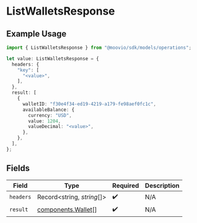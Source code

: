 # ListWalletsResponse

## Example Usage

```typescript
import { ListWalletsResponse } from "@moovio/sdk/models/operations";

let value: ListWalletsResponse = {
  headers: {
    "key": [
      "<value>",
    ],
  },
  result: [
    {
      walletID: "f30e4f34-ed19-4219-a179-fe98aef0fc1c",
      availableBalance: {
        currency: "USD",
        value: 1204,
        valueDecimal: "<value>",
      },
    },
  ],
};
```

## Fields

| Field                                                    | Type                                                     | Required                                                 | Description                                              |
| -------------------------------------------------------- | -------------------------------------------------------- | -------------------------------------------------------- | -------------------------------------------------------- |
| `headers`                                                | Record<string, *string*[]>                               | :heavy_check_mark:                                       | N/A                                                      |
| `result`                                                 | [components.Wallet](../../models/components/wallet.md)[] | :heavy_check_mark:                                       | N/A                                                      |